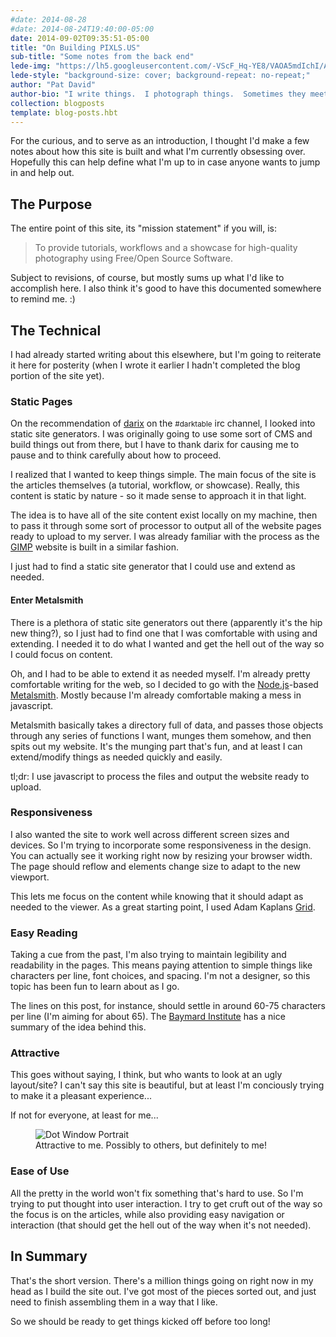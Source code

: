 ```yaml
---
#date: 2014-08-28
#date: 2014-08-24T19:40:00-05:00
date: 2014-09-02T09:35:51-05:00
title: "On Building PIXLS.US"
sub-title: "Some notes from the back end"
lede-img: "https://lh5.googleusercontent.com/-VScF_Hq-YE8/VAOA5mdIchI/AAAAAAAARYs/uj6xLzvyRiY/s0/pixls-background.jpg"
lede-style: "background-size: cover; background-repeat: no-repeat;"
author: "Pat David"
author-bio: "I write things.  I photograph things.  Sometimes they meet.  <br/>I <a href='http://blog.patdavid.net'>blog</a> about various things. I write <a href='http://blog.patdavid.net/p/getting-around-in-gimp.html'>tutorials</a> too."
collection: blogposts
template: blog-posts.hbt
---
```


For the curious, and to serve as an introduction, I thought I'd make a few notes about how this site is built and what I'm currently obsessing over.
Hopefully this can help define what I'm up to in case anyone wants to jump in and help out.

## The Purpose 

The entire point of this site, its "mission statement" if you will, is:

> To provide tutorials, workflows and a showcase for high-quality photography using Free/Open Source Software.

Subject to revisions, of course, but mostly sums up what I'd like to accomplish here.
I also think it's good to have this documented somewhere to remind me. :)
<!--more-->
## The Technical

I had already started writing about this elsewhere, but I'm going to reiterate it here for posterity (when I wrote it earlier I hadn't completed the blog portion of the site yet).

### Static Pages

On the recommendation of <a href="http://nordisch.org/">darix</a> on the <small>#darktable</small> irc channel, I looked into static site generators. 
I was originally going to use some sort of CMS and build things out from there, but I have to thank darix for causing me to pause and to think carefully about how to proceed.

I realized that I wanted to keep things simple.
The main focus of the site is the articles themselves (a tutorial, workflow, or showcase).
Really, this content is static by nature - so it made sense to approach it in that light.

The idea is to have all of the site content exist locally on my machine, then to pass it through some sort of processor to output all of the website pages ready to upload to my server. I was already familiar with the process as the [GIMP](http://www.gimp.org) website is built in a similar fashion.

I just had to find a static site generator that I could use and extend as needed.

#### Enter Metalsmith
There is a plethora of static site generators out there (apparently it's the hip new thing?), so I just had to find one that I was comfortable with using and extending.
I needed it to do what I wanted and get the hell out of the way so I could focus on content.

Oh, and I had to be able to extend it as needed myself.  I'm already pretty comfortable writing for the web, so I decided to go with the [Node.js](http://nodejs.org 'Node.js')-based [Metalsmith](http://www.metalsmith.io/ "Metalsmith website").
Mostly because I'm already comfortable making a mess in javascript.

Metalsmith basically takes a directory full of data, and passes those objects through any series of functions I want, munges them somehow, and then spits out my website.
It's the munging part that's fun, and at least I can extend/modify things as needed quickly and easily.

tl;dr: I use javascript to process the files and output the website ready to upload.

### Responsiveness

I also wanted the site to work well across different screen sizes and devices.
So I'm trying to incorporate some responsiveness in the design. 
You can actually see it working right now by resizing your browser width.
The page should reflow and elements change size to adapt to the new viewport.

This lets me focus on the content while knowing that it should adapt as needed to the viewer.
As a great starting point, I used Adam Kaplans [Grid](http://www.adamkaplan.me/grid/).

### Easy Reading

Taking a cue from the past, I'm also trying to maintain legibility and readability in the pages.
This means paying attention to simple things like characters per line, font choices, and spacing.
I'm not a designer, so this topic has been fun to learn about as I go.

The lines on this post, for instance, should settle in around 60-75 characters per line (I'm aiming for about 65). 
The [Baymard Institute](http://baymard.com/blog/line-length-readability) has a nice summary of the idea behind this.

### Attractive

This goes without saying, I think, but who wants to look at an ugly layout/site?
I can't say this site is beautiful, but at least I'm conciously trying to make it a pleasant experience...

If not for everyone, at least for me...

<!-- FULL-WIDTH -->
<figure class="full-width">
<img src="https://lh6.googleusercontent.com/-kif88EbVMDY/U9F1NpY4YpI/AAAAAAAAQ9I/upgSaUleOaA/s1920/Dot.jpg" alt="Dot Window Portrait"/>
<figcaption>
Attractive to me. Possibly to others, but definitely to me!
</figcaption>
</figure>
<!-- /FULL-WIDTH -->

### Ease of Use

All the pretty in the world won't fix something that's hard to use. 
So I'm trying to put thought into user interaction.
I try to get cruft out of the way so the focus is on the articles, while also providing easy navigation or interaction (that should get the hell out of the way when it's not needed).

## In Summary

That's the short version.
There's a million things going on right now in my head as I build the site out.
I've got most of the pieces sorted out, and just need to finish assembling them in a way that I like.

So we should be ready to get things kicked off before too long!
